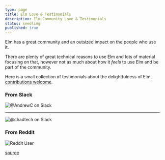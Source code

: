 ```yaml
---
type: page
title: Elm Love & Testimonials
description: Elm Community Love & Testimonials
status: seedling
published: true
---
```


Elm has a great community and an outsized impact on the people who use it.

There are plenty of great technical reasons to use Elm and lots of material focusing on that, however not as much about how it _feels_ to use Elm and be part of the community.

Here is a small collection of testimonials about the delightfulness of Elm, [contributions welcome](https://github.com/elmcraft/elmcraft.org/edit/main/content/community/love.md).

### From Slack

<img maxwidth="600" src="/images/community/love/slack-@andrewc.png" alt="@AndrewC on Slack" />

---

<img maxwidth="600" src="/images/community/love/slack-@chadtech.png" alt="@chadtech on Slack" />


### From Reddit

<img maxwidth="600" src="/images/community/love/reddit-unknown.png" alt="Reddit User" />

[source](https://www.reddit.com/r/elm/comments/1ghhx40/elm_is_my_favorite_programming_language/)
